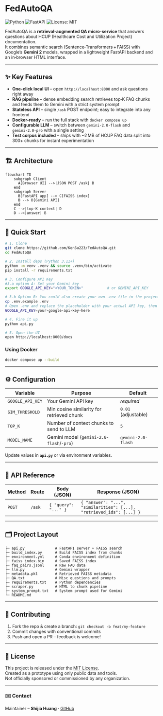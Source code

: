 # FedAutoQA

![Python](https://img.shields.io/badge/python-3.11%2B-blue.svg)
![FastAPI](https://img.shields.io/badge/FastAPI-0.111-green.svg)
![License: MIT](https://img.shields.io/badge/License-MIT-yellow.svg)

FedAutoQA is a **retrieval‑augmented QA micro‑service** that answers questions about HCUP (Healthcare Cost and Utilization Project) documentation.  
It combines semantic search (Sentence‑Transformers + FAISS) with Google’s **Gemini 2** models, wrapped in a lightweight FastAPI backend and an in‑browser HTML interface.

---

## ✨ Key Features

- **One-click local UI** – open `http://localhost:8000` and ask questions right away  
- **RAG pipeline** – dense embedding search retrieves top‑K FAQ chunks and feeds them to Gemini with a strict system prompt  
- **Stateless API** – single `/ask` POST endpoint; easy to integrate into any frontend  
- **Docker-ready** – run the full stack with `docker compose up`  
- **Configurable LLM** – switch between `gemini‑2.0‑flash` and `gemini‑2.0‑pro` with a single setting  
- **Test corpus included** – ships with ~2 MB of HCUP FAQ data split into 300+ chunks for instant experimentation  

---

## 🏗️ Architecture

```mermaid
flowchart TD
    subgraph Client
      A[Browser UI] -->|JSON POST /ask| B
    end
    subgraph Server
      B[FastAPI app] --> C[FAISS index]
      B --> D[Gemini API]
    end
    C -->|top‑K context| D
    D -->|answer| B
```

---

## 🚀 Quick Start

```bash
# 1. Clone
git clone https://github.com/KenSu223/FedAutoQA.git
cd FedAutoQA

# 2. Install deps (Python 3.11+)
python -m venv .venv && source .venv/bin/activate
pip install -r requirements.txt

# 3. Configure API Key
#3.a option A: Set your Gemini key
export GOOGLE_API_KEY="<YOUR_TOKEN>"           # or GEMINI_API_KEY

# 3.b Option B: You could also create your own .env file in the project root (same level as api.py). The key will be accessible until you close the terminal (or unset it), and it won’t persist across terminal sessions 
cp .env.example .env
# Open .env and replace the placeholder with your actual API key, then the application will automatically load this key using python-dotenv.
GOOGLE_API_KEY=your-google-api-key-here

# 4. Fire it up
python api.py

# 5. Open the UI
open http://localhost:8000/docs
```

### Using Docker

```bash
docker compose up --build
```

---

## ⚙️ Configuration

| Variable            | Purpose                                | Default               |
|---------------------|----------------------------------------|-----------------------|
| `GOOGLE_API_KEY`    | Your Gemini API key                    | _required_            |
| `SIM_THRESHOLD`     | Min cosine similarity for retrieved chunk | `0.01` (adjustable)                 |
| `TOP_K`             | Number of context chunks to send to LLM | `5`                   |
| `MODEL_NAME`        | Gemini model (`gemini-2.0-flash`/`-pro`) | `gemini-2.0-flash`    |

Update values in **`api.py`** or via environment variables.

---

## 📑 API Reference

| Method | Route | Body (JSON)           | Response (JSON)                                               |
|--------|-------|-----------------------|----------------------------------------------------------------|
| `POST` | `/ask`| `{ "query": "..." }`  | `{ "answer": "...", "similarities": [...], "retrieved_ids": [...] }` |

---

## 🗂️ Project Layout

```
├─ api.py              # FastAPI server + FAISS search
├─ build_index.py      # Build FAISS index from chunks
├─ environment.yml     # Conda environment definition
├─ faiss_index.bin     # Saved FAISS index
├─ faq_pairs.jsonl     # Raw FAQ data
├─ llm.py              # Gemini wrapper
├─ metadata.pkl        # Retrieved FAISS metadata
├─ QA.txt              # Misc questions and prompts
├─ requirements.txt    # Python dependencies
├─ scraper.py          # HTML to chunk pipeline
├─ system_prompt.txt   # System prompt used for Gemini
└─ README.md
```

---

## 🙌 Contributing

1. Fork the repo & create a branch: `git checkout -b feat/my-feature`  
2. Commit changes with conventional commits  
3. Push and open a PR – feedback is welcome!

---

## 📄 License

This project is released under the [MIT License](LICENSE).  
Created as a prototype using only public data and tools.  
Not officially sponsored or commissioned by any organization.

---

### ✉️ Contact

Maintainer – **Shijia Huang** · [GitHub](https://github.com/Shijia-Huang)
